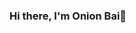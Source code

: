 ### Hi there, I'm Onion Bai👋





<!--
**onionbai/onionbai** is a ✨ _special_ ✨ repository because its `README.md` (this file) appears on your GitHub profile.
Here are some ideas to get you started:
 <img align="center" src="https://moe.stayclose.top/get/@:onionbai?theme=rule34">
- 🔭 I’m currently working on ...
- 🌱 I’m currently learning ...
- 👯 I’m looking to collaborate on ...
- 🤔 I’m looking for help with ...
- 💬 Ask me about ...
- 📫 How to reach me: ...
- 😄 Pronouns: ...
- ⚡ Fun fact: ...
-->
